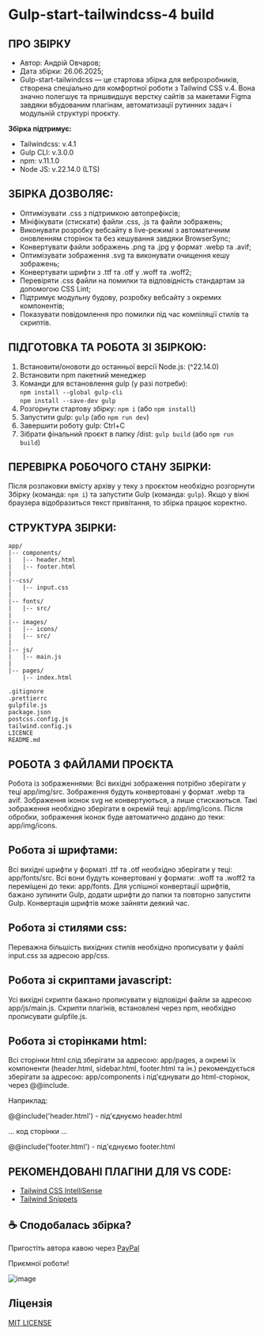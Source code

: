 <h1>Gulp-start-tailwindcss-4 build</h1>
											  
ПРО ЗБІРКУ
--------------------------------------------------
- Автор: Андрій Овчаров;
- Дата збірки: 26.06.2025;
- Gulp-start-tailwindcss — це стартова збірка для веброзробників, створена спеціально для комфортної роботи з Tailwind CSS v.4. Вона значно полегшує та пришвидшує верстку сайтів за макетами Figma завдяки вбудованим плагінам, автоматизації рутинних задач і модульній структурі проєкту.

**Збірка підтримує:** 
- Tailwindcss: v.4.1
- Gulp CLI: v.3.0.0
- npm: v.11.1.0
- Node JS: v.22.14.0 (LTS)

ЗБІРКА ДОЗВОЛЯЄ:
-------------------------------------------------
- Оптимізувати .css з підтримкою автопрефіксів;
- Мініфікувати (стискати) файли .css, .js та файли зображень;
- Виконувати розробку вебсайту в live-режимі з автоматичним оновленням сторінок та без кешування завдяки BrowserSync;
- Конвертувати файли зображень .png та .jpg у формат .webp та .avif;
- Оптимізувати зображення .svg та виконувати очищення кешу зображень;
- Конвертувати шрифти з .ttf та .otf у .woff та .woff2;
- Перевіряти .css файли на помилки та відповідність стандартам за допомогою CSS Lint;
- Підтримує модульну будову, розробку вебсайту з окремих компонентів;
- Показувати повідомлення про помилки під час компіляції стилів та скриптів.

ПІДГОТОВКА ТА РОБОТА ЗІ ЗБІРКОЮ:
----------------------------------------------------
1. Встановити/оновоти до останньої версії Node.js: (^22.14.0)
2. Встановити npm пакетний менеджер
3. Команди для встановлення gulp (у разі потреби):  
```npm install --global gulp-cli```</br>
```npm install --save-dev gulp```
4. Розгорнути стартову збірку: ```npm i``` (або ```npm install```)
5. Запустити gulp: ```gulp``` (або ```npm run dev```)
6. Завершити роботу gulp: Ctrl+C
7. Зібрати фінальний проєкт в папку /dist: ```gulp build``` (або ```npm run build```)

ПЕРЕВІРКА РОБОЧОГО СТАНУ ЗБІРКИ:
----------------------------------------------------
Після розпаковки вмісту архіву у теку з проєктом необхідно розгорнути Збірку (команда: ```npm i```) та запустити Gulp (команда: ```gulp```).
Якщо у вікні браузера відобразиться текст привітання, то збірка працює коректно.

СТРУКТУРА ЗБІРКИ:
----------------------------------------------------
```
app/
|-- components/
|   |-- header.html
|   |-- footer.html
|
|--css/
|   |-- input.css
|
|-- fonts/
|   |-- src/
|   
|-- images/
|   |-- icons/
|   |-- src/
|
|-- js/ 
|   |-- main.js 
|   
|-- pages/
    |-- index.html
   
.gitignore
.prettierrc 
gulpfile.js 
package.json
postcss.config.js
tailwind.config.js
LICENCE
README.md
```

РОБОТА З ФАЙЛАМИ ПРОЄКТА
---------------------------------------------------

Робота із зображеннями:
Всі вихідні зображення потрібно зберігати у теці app/img/src. Зображення будуть конвертовані у формат .webp та avif.
Зображення іконок svg не конвертуються, а лише стискаються. Такі зображення необхідно зберігати в окремій теці: app/img/icons. 
Після обробки, зображення іконок буде автоматично додано до теки: app/img/icons.


Робота зі шрифтами:
---------------------------------------------------
Всі вихідні шрифти у форматі .ttf та .otf необхідно зберігати у теці: app/fonts/src. Всі вони будуть конвертовані у формати: .woff та .woff2 та переміщені до теки: app/fonts. 
Для успішної конвертації шрифтів, бажано зупинити Gulp, додати шрифти до папки та повторно запустити Gulp. Конвертація шрифтів може зайняти деякий час.


Робота зі стилями css:
---------------------------------------------------
Переважна більшість вихідних стилів необхідно прописувати у файлі input.css за адресою app/css.


Робота зі скриптами javascript:
----------------------------------------------------
Усі вихідні скрипти бажано прописувати у відповідні файли за адресою app/js/main.js. Скрипти плагінів, встановлені через npm, необхідно прописувати gulpfile.js.


Робота зі сторінками html:
----------------------------------------------------
Всі сторінки html слід зберігати за адресою: app/pages, а окремі їх компоненти (header.html, sidebar.html, footer.html та ін.) рекомендується зберігати за адресою: app/components і під'єднувати до html-сторінок, через @@include.

Наприклад: 

@@include('header.html') - під'єднуємо header.html

... код сторінки ...

@@include('footer.html') - під'єднуємо footer.html

РЕКОМЕНДОВАНІ ПЛАГІНИ ДЛЯ VS CODE:
-------------------------------------------------
- [Tailwind CSS IntelliSense](https://marketplace.visualstudio.com/items?itemName=bradlc.vscode-tailwindcss)
- [Tailwind Snippets](https://marketplace.visualstudio.com/items?itemName=Zarifprogrammer.tailwind-snippets)


## ☕ Сподобалась збірка? 
Пригостіть автора кавою через [PayPal](https://www.paypal.com/donate/?business=datoshcode@gmail.com)


Приємної роботи!


<img src="img.jpg" alt="image">

 ## Ліцензія

<a href="LICENSE">MIT LICENSE</a>
